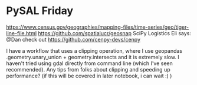 # PySAL Friday 

https://www.census.gov/geographies/mapping-files/time-series/geo/tiger-line-file.html
https://github.com/spatialucr/geosnap 
SciPy Logistics Eli says: @Dan check out https://github.com/cenpy-devs/cenpy

I have a workflow that uses a clipping operation, where I use geopandas .geometry.unary_union + geometry.intersects and it is extremely slow. I haven't tried using gdal directly from command line (which I've seen recommended). Any tips from folks about clipping and speeding up performance? (if this will be covered in later notebook, i can wait :) )
